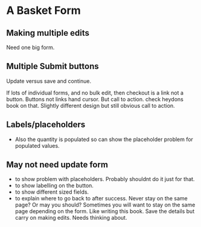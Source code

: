 # A Basket Form

## Making multiple edits

Need one big form.

## Multiple Submit buttons

Update versus save and continue.

If lots of individual forms, and no bulk edit, then checkout is a link not a button. Buttons not links hand cursor. But call to action. check heydons book on that. Slightly different design but still obvious call to action.

## Labels/placeholders

- Also the quantity is populated so can show the placeholder problem for populated values.

## May not need update form

- to show problem with placeholders. Probably shouldnt do it just for that.
- to show labelling on the button.
- to show different sized fields.
- to explain where to go back to after success. Never stay on the same page? Or may you should? Sometimes you will want to stay on the same page depending on the form. Like writing this book. Save the details but carry on making edits. Needs thinking about.